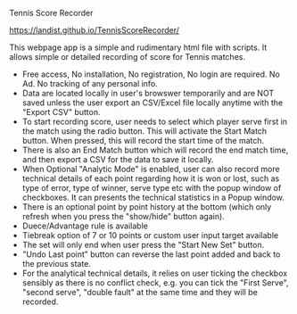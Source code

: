 Tennis Score Recorder

https://landist.github.io/TennisScoreRecorder/

This webpage app is a simple and rudimentary html file with scripts. It allows simple or detailed recording of score for Tennis matches. 

- Free access, No installation, No registration, No login are required. No Ad. No tracking of any personal info. 
- Data are located locally in user's browswer temporarily and are NOT saved unless the user export an CSV/Excel file locally anytime with the "Export CSV" button.
- To start recording score, user needs to select which player serve first in the match using the radio button. This will activate the Start Match button. When pressed, this   will record the start time of the match.
- There is also an End Match button which will record the end match time, and then export a CSV for the data to save it locally. 
- When Optional "Analytic Mode" is enabled, user can also record more technical details of each point regarding how it is won or lost, such as type of error, type of winner, serve type etc with the popup window of checkboxes. It can presents the technical statistics in a Popup window.
- There is an optional point by point history at the bottom (which only refresh when you press the "show/hide" button again).
- Duece/Advantage rule is available
- Tiebreak option of 7 or 10 points or custom user input target available
- The set will only end when user press the "Start New Set" button.
- "Undo Last point" button can reverse the last point added and back to the previous state.
- For the analytical technical details, it relies on user ticking the checkbox sensibly as there is no conflict check, e.g. you can tick the "First Serve", "second serve", "double fault" at the same time and they will be recorded.  
